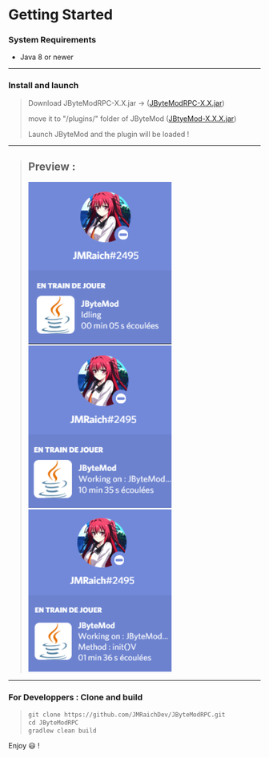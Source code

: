 # Getting Started

### System Requirements
* Java 8 or newer

---

### Install and launch
> Download JByteModRPC-X.X.jar -> ([JByteModRPC-X.X.jar](https://github.com/JMRaichDev/JByteModRPC/releases))
> 
> move it to "/plugins/" folder of JByteMod ([JBtyeMod-X.X.X.jar](https://github.com/GraxCode/JByteMod-Beta/releases))
> 
> Launch JByteMod and the plugin will be loaded !
 ---
> 
> **Preview :**
> ---
> 
>![ScreenShot-01](https://github.com/JMRaichDev/JByteModRPC/blob/master/readme-img/screenshot-01.png)
>![ScreenShot-02](https://github.com/JMRaichDev/JByteModRPC/blob/master/readme-img/screenshot-02.png)
>![ScreenShot-03](https://github.com/JMRaichDev/JByteModRPC/blob/master/readme-img/screenshot-03.png)
>

---

### For Developpers : Clone and build
> ```console
> git clone https://github.com/JMRaichDev/JByteModRPC.git
> cd JByteModRPC
> gradlew clean build
> ```

Enjoy :smiley: !
